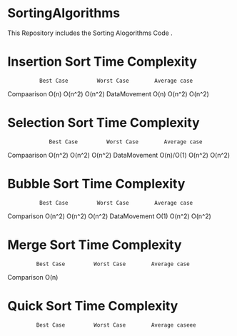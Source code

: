 #         SortingAlgorithms
This Repository includes the Sorting  Alogorithms Code .
# Insertion Sort Time Complexity
              Best Case         Worst Case        Average case
Compaarison   O(n)              O(n^2)            O(n^2)
DataMovement   O(n)              O(n^2)           O(n^2)
# Selection Sort Time Complexity
                 Best Case         Worst Case        Average case
 Compaarison     O(n^2)              O(n^2)            O(n^2)
 DataMovement    O(n)/O(1)           O(n^2)            O(n^2)
# Bubble Sort Time Complexity 
              Best Case         Worst Case        Average case
Comparison      O(n^2)              O(n^2)            O(n^2)
DataMovement    O(1)                O(n^2)            O(n^2)
#  Merge Sort Time Complexity
             Best Case         Worst Case        Average case
Comparison    O(n)
#  Quick Sort Time Complexity
             Best Case         Worst Case        Average caseee
#
